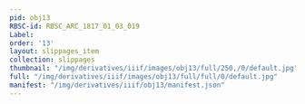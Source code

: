 ```yaml
---
pid: obj13
RBSC-id: RBSC_ARC_1817_01_03_019
Label:
order: '13'
layout: slippages_item
collection: slippages
thumbnail: "/img/derivatives/iiif/images/obj13/full/250,/0/default.jpg"
full: "/img/derivatives/iiif/images/obj13/full/full/0/default.jpg"
manifest: "/img/derivatives/iiif/obj13/manifest.json"
---
```

